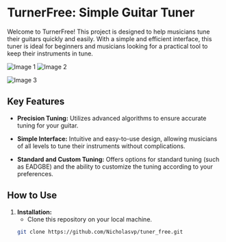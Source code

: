 # TurnerFree: Simple Guitar Tuner

Welcome to TurnerFree! This project is designed to help musicians tune their guitars quickly and easily. With a simple and efficient interface, this tuner is ideal for beginners and musicians looking for a practical tool to keep their instruments in tune.

![Image 1](https://i.imgur.com/Oswq0uY.png)
![Image 2](https://i.imgur.com/CNQ1ojh.png)

![Image 3](https://i.imgur.com/wer1SPA.png)

## Key Features

- **Precision Tuning:** Utilizes advanced algorithms to ensure accurate tuning for your guitar.
  
- **Simple Interface:** Intuitive and easy-to-use design, allowing musicians of all levels to tune their instruments without complications.

- **Standard and Custom Tuning:** Offers options for standard tuning (such as EADGBE) and the ability to customize the tuning according to your preferences.

## How to Use

1. **Installation:**
   - Clone this repository on your local machine.
   ```bash
   git clone https://github.com/Nicholasvp/tuner_free.git
